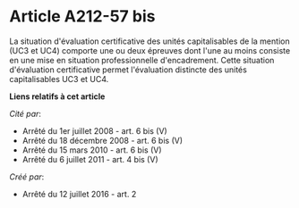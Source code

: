 # Article A212-57 bis

La situation d'évaluation certificative des unités capitalisables de la mention (UC3 et UC4) comporte une ou deux épreuves
dont l'une au moins consiste en une mise en situation professionnelle d'encadrement. Cette situation d'évaluation
certificative permet l'évaluation distincte des unités capitalisables UC3 et UC4.

**Liens relatifs à cet article**

_Cité par_:

  - Arrêté du 1er juillet 2008 - art. 6 bis (V)
  - Arrêté du 18 décembre 2008 - art. 6 bis (V)
  - Arrêté du 15 mars 2010 - art. 6 bis (V)
  - Arrêté du 6 juillet 2011 - art. 4 bis (V)

_Créé par_:

  - Arrêté du 12 juillet 2016 - art. 2
